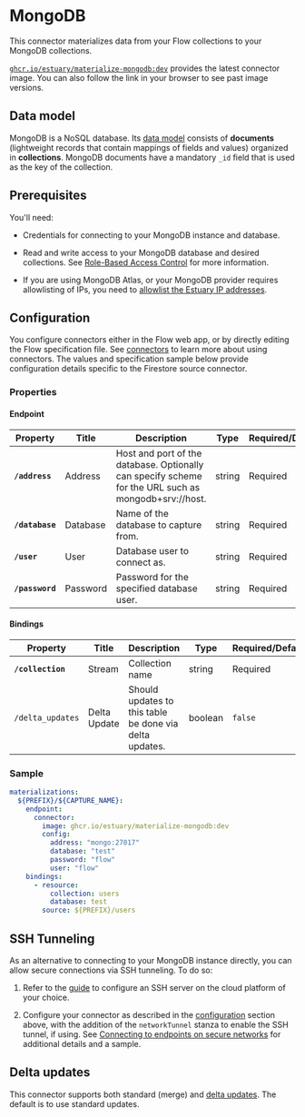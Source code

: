 # MongoDB

This connector materializes data from your Flow collections to your MongoDB collections.

[`ghcr.io/estuary/materialize-mongodb:dev`](https://ghcr.io/estuary/materialize-mongodb:dev) provides the latest connector image. You can also follow the link in your browser to see past image versions.

## Data model

MongoDB is a NoSQL database. Its [data
model](https://www.mongodb.com/docs/manual/core/data-modeling-introduction/)
consists of **documents** (lightweight records that contain mappings of fields
and values) organized in **collections**. MongoDB documents have a mandatory
`_id` field that is used as the key of the collection.

## Prerequisites

You'll need:

- Credentials for connecting to your MongoDB instance and database.

- Read and write access to your MongoDB database and desired collections. See [Role-Based Access
  Control](https://www.mongodb.com/docs/manual/core/authorization/) for more information.

- If you are using MongoDB Atlas, or your MongoDB provider requires allowlisting
  of IPs, you need to [allowlist the Estuary IP addresses](/reference/allow-ip-addresses).

## Configuration

You configure connectors either in the Flow web app, or by directly editing the Flow specification file.
See [connectors](../../../concepts/connectors.md#using-connectors) to learn more about using connectors. The values and specification sample below provide configuration details specific to the Firestore source connector.

### Properties

#### Endpoint

| Property        | Title    | Description                                                                                          | Type   | Required/Default |
| --------------- | -------- | ---------------------------------------------------------------------------------------------------- | ------ | ---------------- |
| **`/address`**  | Address  | Host and port of the database. Optionally can specify scheme for the URL such as mongodb+srv://host. | string | Required         |
| **`/database`** | Database | Name of the database to capture from.                                                                | string | Required         |
| **`/user`**     | User     | Database user to connect as.                                                                         | string | Required         |
| **`/password`** | Password | Password for the specified database user.                                                            | string | Required         |

#### Bindings

| Property          | Title        | Description                                             | Type    | Required/Default |
| ----------------- | ------------ | ------------------------------------------------------- | ------- | ---------------- |
| **`/collection`** | Stream       | Collection name                                         | string  | Required         |
| `/delta_updates`  | Delta Update | Should updates to this table be done via delta updates. | boolean | `false`          |

### Sample

```yaml
materializations:
  ${PREFIX}/${CAPTURE_NAME}:
    endpoint:
      connector:
        image: ghcr.io/estuary/materialize-mongodb:dev
        config:
          address: "mongo:27017"
          database: "test"
          password: "flow"
          user: "flow"
    bindings:
      - resource:
          collection: users
          database: test
        source: ${PREFIX}/users
```

## SSH Tunneling

As an alternative to connecting to your MongoDB instance directly, you can allow secure connections via SSH tunneling. To do so:

1. Refer to the [guide](../../../../guides/connect-network/) to configure an SSH server on the cloud platform of your choice.

2. Configure your connector as described in the [configuration](#configuration) section above, with the addition of the `networkTunnel` stanza to enable the SSH tunnel, if using. See [Connecting to endpoints on secure networks](../../../concepts/connectors.md#connecting-to-endpoints-on-secure-networks) for additional details and a sample.

## Delta updates

This connector supports both standard (merge) and [delta updates](../../../concepts/materialization.md#delta-updates).
The default is to use standard updates.
